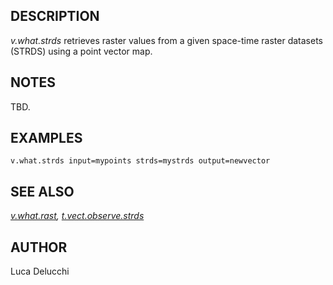 ## DESCRIPTION

*v.what.strds* retrieves raster values from a given space-time raster
datasets (STRDS) using a point vector map.

## NOTES

TBD.

## EXAMPLES

```
v.what.strds input=mypoints strds=mystrds output=newvector
```

## SEE ALSO

*[v.what.rast](v.what.rast.html),
[t.vect.observe.strds](t.vect.observe.strds.html)*

## AUTHOR

Luca Delucchi
